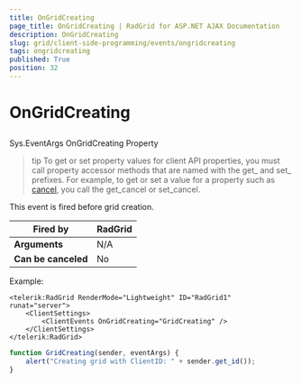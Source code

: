 ```yaml
---
title: OnGridCreating
page_title: OnGridCreating | RadGrid for ASP.NET AJAX Documentation
description: OnGridCreating
slug: grid/client-side-programming/events/ongridcreating
tags: ongridcreating
published: True
position: 32
---
```


# OnGridCreating



## 

Sys.EventArgs OnGridCreating Property

>tip To get or set property values for client API properties, you must call property accessor methods that are named with the get_ and set_ prefixes. For example, to get or set a value for a property such as [cancel](http://msdn.microsoft.com/en-us/library/bb310859.aspx), you call the get_cancel or set_cancel.
>


This event is fired before grid creation.


|  **Fired by**  | RadGrid |
| ------ | ------ |
| **Arguments** |N/A|
| **Can be canceled** |No|

Example:

````ASP.NET
<telerik:RadGrid RenderMode="Lightweight" ID="RadGrid1" runat="server">
    <ClientSettings>
        <ClientEvents OnGridCreating="GridCreating" />
    </ClientSettings>
</telerik:RadGrid>
````

````JavaScript
function GridCreating(sender, eventArgs) {
    alert("Creating grid with ClientID: " + sender.get_id());
}
````


